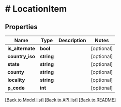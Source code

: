 # # LocationItem

## Properties

Name | Type | Description | Notes
------------ | ------------- | ------------- | -------------
**is_alternate** | **bool** |  | [optional]
**country_iso** | **string** |  | [optional]
**state** | **string** |  | [optional]
**county** | **string** |  | [optional]
**locality** | **string** |  | [optional]
**p_code** | **int** |  | [optional]

[[Back to Model list]](../../README.md#models) [[Back to API list]](../../README.md#endpoints) [[Back to README]](../../README.md)

